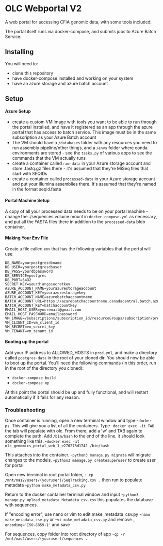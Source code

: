 OLC Webportal V2
================

A web portal for accessing CFIA genomic data, with some tools included.

The portal itself runs via docker-compose, and submits jobs to Azure Batch Service.

## Installing

You will need to: 

- clone this repository
- have docker-compose installed and working on your system
- have an azure storage and azure batch account

## Setup

#### Azure Setup
- create a custom VM image with tools you want to be able to run through the portal installed, and have it registered
as an app through the azure portal that has access to batch service. This image must be in the same subscription as
your Azure Batch account
- The VM should have a `/databases` folder with any resources you need to run assembly pipeline/other things,
and a `/envs` folder where conda environments are stored - see the `tasks.py` of various apps to see the commands that
the VM actually runs
- create a container called `raw-data` in your Azure storage account and store .fastq.gz files there - it's assumed that
they're MiSeq files that start with SEQIDs
- create a container called `processed-data` in your Azure storage account and put your illumina assemblies there. It's 
assumed that they're named in the format seqid.fasta

#### Portal Machine Setup
A copy of all your processed data needs to be on your portal machine - change the ./sequences volume mount
in `docker-compose.yml` as necessary, and put all the FASTA files there in addition to the `processed-data` blob container.

#### Making Your Env File

Create a file called `env` that has the following variables that the portal will use:

```
DB_NAME=yourpostgresdbname
DB_USER=yourpostgresdbuser
DB_PASS=yourdbpassword
DB_SERVICE=postgres
DB_PORT=5432
SECRET_KEY=yourdjangosecretkey
AZURE_ACCOUNT_NAME=yourazurestorageaccount
AZURE_ACCOUNT_KEY=yourazurestoragekey
BATCH_ACCOUNT_NAME=azurebatchaccountname
BATCH_ACCOUNT_URL=https://azurebatchaccountname.canadacentral.batch.azure.com
BATCH_ACCOUNT_KEY=batchaccountkey
EMAIL_HOST_USER=youremail@gmail.com
EMAIL_HOST_PASSWORD=emailpassword
VM_IMAGE=/subscriptions/subscription_id/resourceGroups/subscription/providers/Microsoft.Compute/images/image_name
VM_CLIENT_ID=vm_client_id
VM_SECRET=vm_secret_key
VM_TENANT=vm_tenant_id
```

#### Booting up the portal

Add your IP address to ALLOWED_HOSTS in `prod.yml`, and make a directory called
`postgres-data` in the root of your cloned dir. You should now be able to boot up the portal. You'll need the following commands (in this order, run in the root
of the directory you cloned):

- `docker-compose build`
- `docker-compose up`

At this point the portal should be up and fully functional, and will restart automatically if it fails for any reason.


### Troubleshooting
Once container is running, open a new terminal window and type
-`docker ps`. This will give you a list of all the containers.
Type
-`docker exec -it TAB` the tab will populate with olc. From there, add a 'w' and TAB again to complete the path. Add `/bin/bash` to the end of the line. It should look something like this.
-`docker exec -it olc_genomics_portal_web_1_e276278d1742 /bin/bash`

This attaches into the container. 
-`python3 manage.py migrate` will migrate changes to the models.
-`python3 manage.py createsuperuser` to create user for portal

Open new terminal in root portal folder,
-` cp /mnt/nas2/users/(youruser)/SeqTracking.csv .` then run to populate metadata
-`python make_metadata_csv.py`

Return to the docker container terminal window and input
-`python3 manage.py upload_metadata Metadata_csv.csv` this populates the database with sequences.

If "encoding error", use nano or vim to edit make_metadata_csv.py 
-`nano make_metadata_csv.py` or
-`vi make_metadata_csv.py`
and remove `, encoding='ISO-8859-1'` and save

For sequences, copy folder into root directory of app
-`cp -r /mnt/nas2/users/(youruser)/sequences .`
